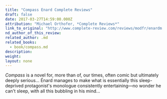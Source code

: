 ```yaml
---
title: "Compass Enard Complete Reviews"
draft: false
date: 2017-03-27T14:59:00.000Z
attribution: "Michael Orthofer, *Complete Reviews*"
link_to_original: "http://www.complete-review.com/reviews/modfr/enardm.htm"
nd_author_of_this_review:
related_author: .md
related_books:
  - book/compass.md
description:
weight:
layout: none
---
```

*Compass* is a novel for, more than of, our times, often comic but ultimately deeply serious... Énard manages to make what is essentially this sleep-deprived protagonist's monologue consistently entertaining—no wonder he can't sleep, with all this bubbling in his mind...

